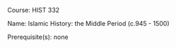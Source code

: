 




Course: HIST 332

Name: Islamic History: the Middle Period (c.945 - 1500)

Prerequisite(s): none